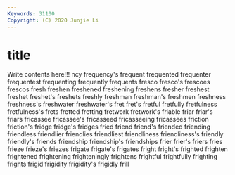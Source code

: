 ```yaml
---
Keywords: 31100
Copyright: (C) 2020 Junjie Li
---
```


# title

Write contents here!!!
ncy 
frequency's 
frequent 
frequented 
frequenter 
frequentest
frequenting 
frequently 
frequents 
fresco 
fresco's 
frescoes 
frescos 
fresh 
freshen 
freshened
freshening 
freshens 
fresher 
freshest 
freshet 
freshet's 
freshets 
freshly 
freshman 
freshman's
freshmen 
freshness 
freshness's 
freshwater 
freshwater's 
fret 
fret's 
fretful 
fretfully 
fretfulness
fretfulness's 
frets 
fretted 
fretting 
fretwork 
fretwork's 
friable 
friar 
friar's 
friars
fricassee 
fricassee's 
fricasseed 
fricasseeing 
fricassees 
friction 
friction's 
fridge 
fridge's 
fridges
fried 
friend 
friend's 
friended 
friending 
friendless 
friendlier 
friendlies 
friendliest 
friendliness
friendliness's 
friendly 
friendly's 
friends 
friendship 
friendship's 
friendships 
frier 
frier's 
friers
fries 
frieze 
frieze's 
friezes 
frigate 
frigate's 
frigates 
fright 
fright's 
frighted
frighten 
frightened 
frightening 
frighteningly 
frightens 
frightful 
frightfully 
frighting 
frights 
frigid
frigidity 
frigidity's 
frigidly 
frill 
